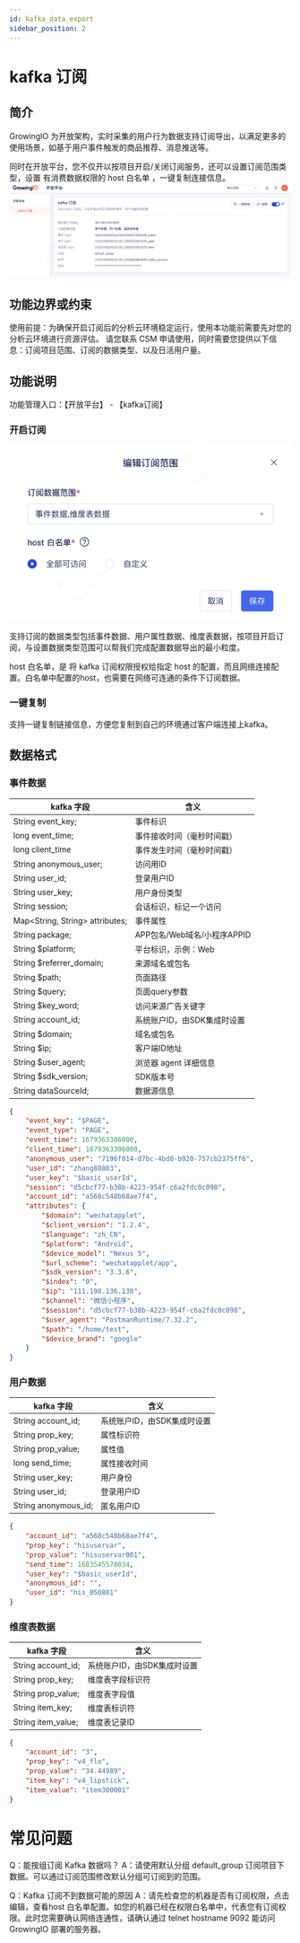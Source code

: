 ```yaml
---
id: kafka_data_export
sidebar_position: 2
---
```


# kafka 订阅

## 简介

GrowingIO 为开放架构，实时采集的用户行为数据支持订阅导出，以满足更多的使用场景，如基于用户事件触发的商品推荐、消息推送等。

同时在开放平台，您不仅开以按项目开启/关闭订阅服务，还可以设置订阅范围类型，设置 有消费数据权限的 host 白名单 ，一键复制连接信息。
![图 1](/img/01zhengti.png)  

## 功能边界或约束​
使用前提：为确保开启订阅后的分析云环境稳定运行，使用本功能前需要先对您的分析云环境进行资源评估。
  请您联系 CSM 申请使用，同时需要您提供以下信息：订阅项目范围、订阅的数据类型、以及日活用户量。

## 功能说明

功能管理入口：【开放平台】 - 【kafka订阅】

### 开启订阅
![图2](/img/02peizhixinxi.png)  

支持订阅的数据类型包括事件数据、用户属性数据、维度表数据，按项目开启订阅，与设置数据类型范围可以帮我们完成配置数据导出的最小粒度。

host 白名单，是 将 kafka 订阅权限授权给指定 host 的配置，而且网络连接配置。白名单中配置的host，也需要在网络可连通的条件下订阅数据。

### 一键复制
支持一键复制链接信息，方便您复制到自己的环境通过客户端连接上kafka。

## 数据格式

### 事件数据
| kafka 字段  | 含义                                                                                   |
| -------- | -------------------------------------------------------------------------------------- |
| String event_key; | 事件标识|
| long event_time; | 事件接收时间（毫秒时间戳）  |
| long client_time | 事件发生时间（毫秒时间戳） |
| String anonymous_user; |访问用ID  |
| String user_id; | 登录用户ID |
| String user_key; | 用户身份类型    |
| String session;    | 会话标识，标记一个访问 |
|Map<String, String> attributes;	|事件属性|
|String package;	|APP包名/Web域名/小程序APPID|
|String $platform;|	平台标识，示例：Web|
|String $referrer_domain;	|来源域名或包名|
|String $path;	|页面路径|
|String $query;	|页面query参数|
|String $key_word;	|访问来源广告关键字|
|String account_id;	|系统账户ID，由SDK集成时设置|
| String $domain;	|域名或包名|
|String $ip;	|客户端ID地址|
|String $user_agent;|浏览器 agent 详细信息|
|String $sdk_version;|	SDK版本号|
|String dataSourceId;	|数据源信息  |

```json
{
    "event_key": "$PAGE",
    "event_type": "PAGE",
    "event_time": 1679363306000,
    "client_time": 1679363306000,
    "anonymous_user": "7196f014-d7bc-4bd8-b920-757cb2375ff6",
    "user_id": "zhang88803",
    "user_key": "$basic_userId",
    "session": "d5cbcf77-b38b-4223-954f-c6a2fdc0c098",
    "account_id": "a568c548b68ae7f4",
    "attributes": {
        "$domain": "wechatapplet",
        "$client_version": "1.2.4",
        "$language": "zh_CN",
        "$platform": "Android",
        "$device_model": "Nexus 5",
        "$url_scheme": "wechatapplet/app",
        "$sdk_version": "3.3.6",
        "$index": "0",
        "$ip": "111.198.136.130",
        "$channel": "微信小程序",
        "$session": "d5cbcf77-b38b-4223-954f-c6a2fdc0c098",
        "$user_agent": "PostmanRuntime/7.32.2",
        "$path": "/home/test",
        "$device_brand": "google"
    }
}

```               

### 用户数据
| kafka 字段  | 含义                                                                                   |
| -------- | -------------------------------------------------------------------------------------- |
|String account_id;|系统账户ID，由SDK集成时设置|
|String prop_key;	|属性标识符|
|String prop_value;|	属性值|
|long send_time;	|属性接收时间|
|String user_key;|	用户身份|
|String user_id;	|登录用户ID|
|String anonymous_id;	|匿名用户ID|


```json
{
    "account_id": "a568c548b68ae7f4",
    "prop_key": "hisuservar",
    "prop_value": "hisuservar001",
    "send_time": 1683545578034,
    "user_key": "$basic_userId",
    "anonymous_id": "",
    "user_id": "his_050801"
}

```               
### 维度表数据
| kafka 字段  | 含义                                                                                   |
| -------- | -------------------------------------------------------------------------------------- |
|String account_id;	|系统账户ID，由SDK集成时设置|
|String prop_key;|	维度表字段标识符|
|String prop_value;	|维度表字段值|
|String item_key;|	维度表标识符|
|String item_value;|	维度表记录ID   |


```json
{
    "account_id": "3",
    "prop_key": "v4_flo",
    "prop_value": "34.44989",
    "item_key": "v4_lipstick",
    "item_value": "item300001"
}

```               

# 常见问题
Q：能按组订阅 Kafka 数据吗？
A：请使用默认分组 default_group 订阅项目下数据。可以通过订阅范围修改默认分组可订阅到的范围。

Q：Kafka 订阅不到数据可能的原因
A：请先检查您的机器是否有订阅权限，点击编辑，查看host 白名单配置。如您的机器已经在权限白名单中，代表您有订阅权限。此时您需要确认网络连通性，请确认通过 telnet hostname 9092 能访问 GrowingIO 部署的服务器。

